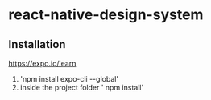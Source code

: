 # react-native-design-system

## Installation
https://expo.io/learn

1. 'npm install expo-cli --global'
2. inside the project folder ' npm install'
